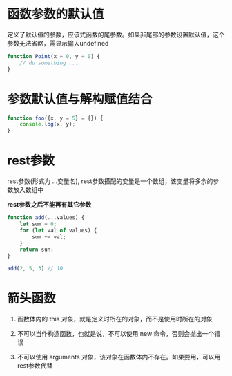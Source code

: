 # 函数参数的默认值

定义了默认值的参数，应该式函数的尾参数。如果非尾部的参数设置默认值，这个参数无法省略，需显示输入undefined

```js
function Point(x = 0, y = 0) {
	// do something ...
}
```

# 参数默认值与解构赋值结合

```js
function foo({x, y = 5} = {}) {
	console.log(x, y);
}
```

# rest参数

rest参数(形式为 ...变量名), rest参数搭配的变量是一个数组，该变量将多余的参数放入数组中

**rest参数之后不能再有其它参数**

```js
function add(...values) {
	let sum = 0;
	for (let val of values) {
		sum += val;
	}
	return sun;
}

add(2, 5, 3) // 10
```

# 箭头函数

1. 函数体内的 this 对象，就是定义时所在的对象，而不是使用时所在的对象

2. 不可以当作构造函数，也就是说，不可以使用 new 命令，否则会抛出一个错误

3. 不可以使用 arguments 对象，该对象在函数体内不存在。如果要用，可以用rest参数代替